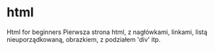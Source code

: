# html
Html for beginners
Pierwsza strona html, z nagłówkami, linkami, listą nieuporządkowaną, obrazkiem, z podziałem 'div' itp.
